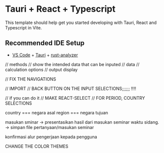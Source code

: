 # Tauri + React + Typescript

This template should help get you started developing with Tauri, React and Typescript in Vite.

## Recommended IDE Setup

- [VS Code](https://code.visualstudio.com/) + [Tauri](https://marketplace.visualstudio.com/items?itemName=tauri-apps.tauri-vscode) + [rust-analyzer](https://marketplace.visualstudio.com/items?itemName=rust-lang.rust-analyzer)

// methods
// show the intended data that can be inputed
// data
// calculation options
// output display

// FIX THE NAVIGATIONS

// IMPORT
// BACK BUTTON ON THE INPUT SELECTIONS;;;;;; !!!!

// if you can do it
// MAKE REACT-SELECT
// FOR PERIOD, COUNTRY SELECTIONS

country === negara asal
region === negara tujuan

masukan sminar -> presentasikan hasil dari masukan seminar waktu sidang.
-> simpan file pertanyaan/masukan seminar

konfirmasi alur pengerjaan kepada pengguna

CHANGE THE COLOR THEMES
